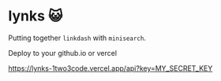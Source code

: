  # lynks 😺

 Putting together `linkdash` with `minisearch`.


Deploy to your github.io or vercel  

https://lynks-1two3code.vercel.app/api?key=MY_SECRET_KEY
